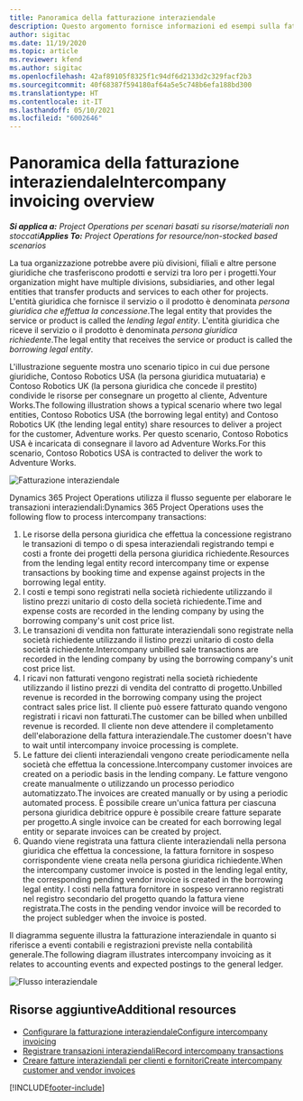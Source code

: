 ```yaml
---
title: Panoramica della fatturazione interaziendale
description: Questo argomento fornisce informazioni ed esempi sulla fatturazione interaziendale per i progetti.
author: sigitac
ms.date: 11/19/2020
ms.topic: article
ms.reviewer: kfend
ms.author: sigitac
ms.openlocfilehash: 42af89105f8325f1c94df6d2133d2c329facf2b3
ms.sourcegitcommit: 40f68387f594180af64a5e5c748b6efa188bd300
ms.translationtype: HT
ms.contentlocale: it-IT
ms.lasthandoff: 05/10/2021
ms.locfileid: "6002646"
---
```

# <a name="intercompany-invoicing-overview"></a><span data-ttu-id="96aa5-103">Panoramica della fatturazione interaziendale</span><span class="sxs-lookup"><span data-stu-id="96aa5-103">Intercompany invoicing overview</span></span>

<span data-ttu-id="96aa5-104">_**Si applica a:** Project Operations per scenari basati su risorse/materiali non stoccati_</span><span class="sxs-lookup"><span data-stu-id="96aa5-104">_**Applies To:** Project Operations for resource/non-stocked based scenarios_</span></span>

<span data-ttu-id="96aa5-105">La tua organizzazione potrebbe avere più divisioni, filiali e altre persone giuridiche che trasferiscono prodotti e servizi tra loro per i progetti.</span><span class="sxs-lookup"><span data-stu-id="96aa5-105">Your organization might have multiple divisions, subsidiaries, and other legal entities that transfer products and services to each other for projects.</span></span> <span data-ttu-id="96aa5-106">L'entità giuridica che fornisce il servizio o il prodotto è denominata *persona giuridica che effettua la concessione*.</span><span class="sxs-lookup"><span data-stu-id="96aa5-106">The legal entity that provides the service or product is called the *lending legal entity*.</span></span> <span data-ttu-id="96aa5-107">L'entità giuridica che riceve il servizio o il prodotto è denominata *persona giuridica richiedente*.</span><span class="sxs-lookup"><span data-stu-id="96aa5-107">The legal entity that receives the service or product is called the *borrowing legal entity*.</span></span>

<span data-ttu-id="96aa5-108">L'illustrazione seguente mostra uno scenario tipico in cui due persone giuridiche, Contoso Robotics USA (la persona giuridica mutuataria) e Contoso Robotics UK (la persona giuridica che concede il prestito) condivide le risorse per consegnare un progetto al cliente, Adventure Works.</span><span class="sxs-lookup"><span data-stu-id="96aa5-108">The following illustration shows a typical scenario where two legal entities, Contoso Robotics USA (the borrowing legal entity) and Contoso Robotics UK (the lending legal entity) share resources to deliver a project for the customer, Adventure works.</span></span> <span data-ttu-id="96aa5-109">Per questo scenario, Contoso Robotics USA è incaricata di consegnare il lavoro ad Adventure Works.</span><span class="sxs-lookup"><span data-stu-id="96aa5-109">For this scenario, Contoso Robotics USA is contracted to deliver the work to Adventure Works.</span></span>

![Fatturazione interaziendale](./media/IntercompanyScenario.png) 

<span data-ttu-id="96aa5-111">Dynamics 365 Project Operations utilizza il flusso seguente per elaborare le transazioni interaziendali:</span><span class="sxs-lookup"><span data-stu-id="96aa5-111">Dynamics 365 Project Operations uses the following flow to process intercompany transactions:</span></span>

1. <span data-ttu-id="96aa5-112">Le risorse della persona giuridica che effettua la concessione registrano le transazioni di tempo o di spesa interaziendali registrando tempi e costi a fronte dei progetti della persona giuridica richiedente.</span><span class="sxs-lookup"><span data-stu-id="96aa5-112">Resources from the lending legal entity record intercompany time or expense transactions by booking time and expense against projects in the borrowing legal entity.</span></span>
2. <span data-ttu-id="96aa5-113">I costi e tempi sono registrati nella società richiedente utilizzando il listino prezzi unitario di costo della società richiedente.</span><span class="sxs-lookup"><span data-stu-id="96aa5-113">Time and expense costs are recorded in the lending company by using the borrowing company's unit cost price list.</span></span>
3. <span data-ttu-id="96aa5-114">Le transazioni di vendita non fatturate interaziendali sono registrate nella società richiedente utilizzando il listino prezzi unitario di costo della società richiedente.</span><span class="sxs-lookup"><span data-stu-id="96aa5-114">Intercompany unbilled sale transactions are recorded in the lending company by using the borrowing company's unit cost price list.</span></span>
4. <span data-ttu-id="96aa5-115">I ricavi non fatturati vengono registrati nella società richiedente utilizzando il listino prezzi di vendita del contratto di progetto.</span><span class="sxs-lookup"><span data-stu-id="96aa5-115">Unbilled revenue is recorded in the borrowing company using the project contract sales price list.</span></span> <span data-ttu-id="96aa5-116">Il cliente può essere fatturato quando vengono registrati i ricavi non fatturati.</span><span class="sxs-lookup"><span data-stu-id="96aa5-116">The customer can be billed when unbilled revenue is recorded.</span></span> <span data-ttu-id="96aa5-117">Il cliente non deve attendere il completamento dell'elaborazione della fattura interaziendale.</span><span class="sxs-lookup"><span data-stu-id="96aa5-117">The customer doesn't have to wait until intercompany invoice processing is complete.</span></span>
5. <span data-ttu-id="96aa5-118">Le fatture dei clienti interaziendali vengono create periodicamente nella società che effettua la concessione.</span><span class="sxs-lookup"><span data-stu-id="96aa5-118">Intercompany customer invoices are created on a periodic basis in the lending company.</span></span> <span data-ttu-id="96aa5-119">Le fatture vengono create manualmente o utilizzando un processo periodico automatizzato.</span><span class="sxs-lookup"><span data-stu-id="96aa5-119">The invoices are created manually or by using a periodic automated process.</span></span> <span data-ttu-id="96aa5-120">È possibile creare un'unica fattura per ciascuna persona giuridica debitrice oppure è possibile creare fatture separate per progetto.</span><span class="sxs-lookup"><span data-stu-id="96aa5-120">A single invoice can be created for each borrowing legal entity or separate invoices can be created by project.</span></span>
6. <span data-ttu-id="96aa5-121">Quando viene registrata una fattura cliente interaziendali nella persona giuridica che effettua la concessione, la fattura fornitore in sospeso corrispondente viene creata nella persona giuridica richiedente.</span><span class="sxs-lookup"><span data-stu-id="96aa5-121">When the intercompany customer invoice is posted in the lending legal entity, the corresponding pending vendor invoice is created in the borrowing legal entity.</span></span> <span data-ttu-id="96aa5-122">I costi nella fattura fornitore in sospeso verranno registrati nel registro secondario del progetto quando la fattura viene registrata.</span><span class="sxs-lookup"><span data-stu-id="96aa5-122">The costs in the pending vendor invoice will be recorded to the project subledger when the invoice is posted.</span></span>

<span data-ttu-id="96aa5-123">Il diagramma seguente illustra la fatturazione interaziendale in quanto si riferisce a eventi contabili e registrazioni previste nella contabilità generale.</span><span class="sxs-lookup"><span data-stu-id="96aa5-123">The following diagram illustrates intercompany invoicing as it relates to accounting events and expected postings to the general ledger.</span></span>

![Flusso interaziendale](./media/IntercompanyFlow.png)

## <a name="additional-resources"></a><span data-ttu-id="96aa5-125">Risorse aggiuntive</span><span class="sxs-lookup"><span data-stu-id="96aa5-125">Additional resources</span></span>

- [<span data-ttu-id="96aa5-126">Configurare la fatturazione interaziendale</span><span class="sxs-lookup"><span data-stu-id="96aa5-126">Configure intercompany invoicing</span></span>](configure-intercompany-invoicing.md)
- [<span data-ttu-id="96aa5-127">Registrare transazioni interaziendali</span><span class="sxs-lookup"><span data-stu-id="96aa5-127">Record intercompany transactions</span></span>](create-intercompany-transactions.md)
- [<span data-ttu-id="96aa5-128">Creare fatture interaziendali per clienti e fornitori</span><span class="sxs-lookup"><span data-stu-id="96aa5-128">Create intercompany customer and vendor invoices</span></span>](create-intercompany-customer-vendor-invoices.md)


[!INCLUDE[footer-include](../includes/footer-banner.md)]